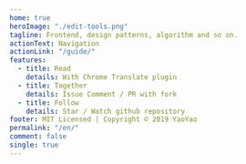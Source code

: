 ```yaml
---
home: true
heroImage: "./edit-tools.png"
tagline: Frontend, design patterns, algorithm and so on.
actionText: Navigation
actionLink: "/guide/"
features:
  - title: Read
    details: With Chrome Translate plugin
  - title: Together
    details: Issue Comment / PR with fork
  - title: Follow
    details: Star / Watch github repository
footer: MIT Licensed | Copyright © 2019 YaoYao
permalink: "/en/"
comment: false
single: true
---
```

